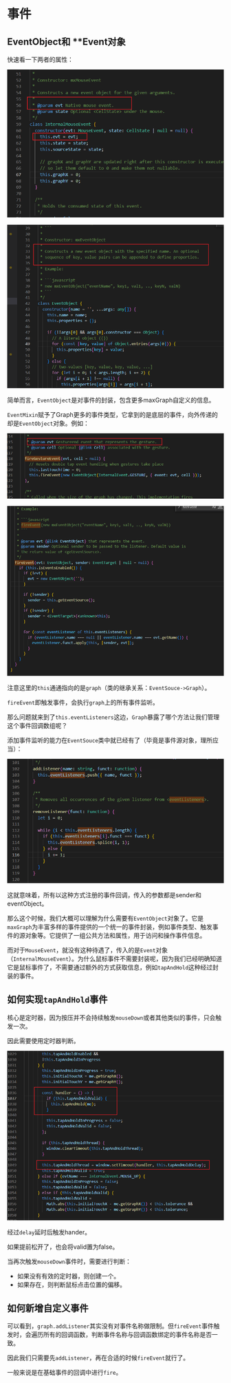 # 事件

## EventObject和 **Event对象

快速看一下两者的属性：

![image-20230529223528453](assets/image-20230529223528453.png)

![image-20230529223602452](assets/image-20230529223602452.png)

简单而言，`EventObject`是对事件的封装，包含更多maxGraph自定义的信息。

`EventMixin`赋予了Graph更多的事件类型，它拿到的是底层的事件，向外传递的却是`EventObject`对象。例如：

![image-20230529224645222](assets/image-20230529224645222.png)

![image-20230529224702443](assets/image-20230529224702443.png)

注意这里的`this`通通指向的是`graph`（类的继承关系：`EventSouce->Graph`）。

`fireEvent`即触发事件，会执行`graph`上的所有事件监听。

那么问题就来到了`this.eventListeners`这边，`Graph`暴露了哪个方法让我们管理这个事件回调数组呢？

添加事件监听的能力在`EventSouce`类中就已经有了（毕竟是事件源对象，理所应当）：

![image-20230529225525349](assets/image-20230529225525349.png)

这就意味着，所有以这种方式注册的事件回调，传入的参数都是sender和eventObject。

那么这个时候，我们大概可以理解为什么需要有`EventObject`对象了。它是`maxGraph`为丰富多样的事件提供的一个统一的事件封装，例如事件类型、触发事件的源对象等。它提供了一组公共方法和属性，用于访问和操作事件信息。

而对于`MouseEvent`，就没有这种待遇了，传入的是`Event`对象（`InternalMouseEvent`）。为什么鼠标事件不需要封装呢，因为我们已经明确知道它是鼠标事件了，不需要通过额外的方式获取信息，例如`tapAndHold`这种经过封装的事件。



## 如何实现`tapAndHold`事件

核心是定时器，因为按压并不会持续触发`mouseDown`或者其他类似的事件，只会触发一次。

因此需要使用定时器判断。

![image-20230529230959136](assets/image-20230529230959136.png)

经过`delay`延时后触发hander。

如果提前松开了，也会将valid置为false。

当再次触发`mouseDown`事件时，需要进行判断：

- 如果没有有效的定时器，则创建一个。
- 如果存在，则判断鼠标点击位置的偏移。



## 如何新增自定义事件

可以看到，`graph.addListener`其实没有对事件名称做限制。但`fireEvent`事件触发时，会遍历所有的回调函数，判断事件名称与回调函数绑定的事件名称是否一致。

因此我们只需要先`addListener`，再在合适的时候`fireEvent`就行了。

一般来说是在基础事件的回调中进行`fire`。
